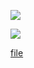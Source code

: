 ![](https://docs-api-qa.cloudlabs.ai/repos/raw.githubusercontent.com/Rabin-spektra/Demo-Repo/main/196993496zpeJ/images/images.png)

![](https://docs-api-qa.cloudlabs.ai/repos/raw.githubusercontent.com/Rabin-spektra/Demo-Repo/main/196993496zpeJ/images/images.jpg)

[file](https://docs-api-qa.cloudlabs.ai/repos/raw.githubusercontent.com/Rabin-spektra/Demo-Repo/main/196993496zpeJ/files/file.txt)